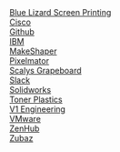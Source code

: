 <div class="row">
  <div class="3u 12u$(small) fill">
    <a href="http://www.bluelizardscreenprinting.com/" target="_blank">Blue Lizard Screen Printing</a>
  </div>
  <div class="3u 12u$(small) fill">
    <a href="http://www.cisco.com/c/en/us/index.html"target="_blank">Cisco</a>
  </div>
  <div class="3u 12u$(small) fill">
    <a href="https://github.com/"target="_blank">Github</a>
  </div>
  <div class="3u 12u$(small) fill">
    <a href="http://www.ibm.com/us-en/"target="_blank">IBM</a>
  </div>
  <div class="3u 12u$(small) fill">
    <a href="http://www.makeshaper.com/"target="_blank">MakeShaper</a>
  </div>
  <div class="3u 12u$(small) fill">
    <a href="http://www.pixelmator.com/pro/"target="_blank">Pixelmator</a>
  </div>
  <div class="3u 12u$(small) fill">
    <a href="https://www.grapeboard.com"target="_blank">Scalys Grapeboard</a>
  </div>
  <div class="3u 12u$(small) fill">
    <a href="https://slack.com"target="_blank">Slack</a>
  </div>
  <div class="3u 12u$(small) fill">
    <a href="http://www.solidworks.com/"target="_blank">Solidworks</a>
  </div>
  <div class="3u 12u$(small) fill">
    <a href="http://toner-plastics.com/"target="_blank">Toner Plastics</a>
  </div>
  
  <div class="3u 12u$(small) fill">
    <a href="https://www.v1-engineering.com/"target="_blank">V1 Engineering</a>
  </div>
  <div class="3u 12u$(small) fill">
    <a href="http://www.vmware.com/"target="_blank">VMware</a>
  </div>
  <div class="3u 12u$(small) fill">
    <a href="https://www.zenhub.com/"target="_blank">ZenHub</a>
  </div>
  <div class="3u 12u$(small) fill">
    <a href="http://zubaz.com/"target="_blank">Zubaz</a>
  </div>
</div>
